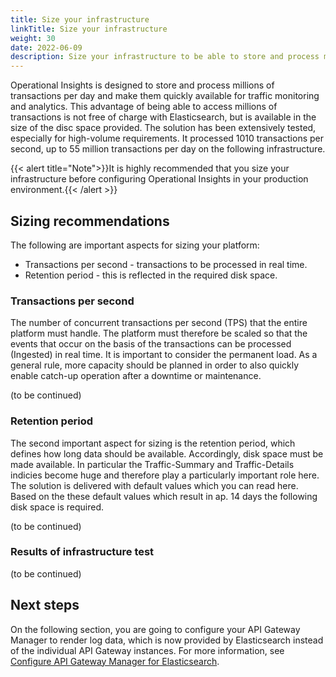 ```yaml
---
title: Size your infrastructure
linkTitle: Size your infrastructure
weight: 30
date: 2022-06-09
description: Size your infrastructure to be able to store and process millions of transactions per day and make them quickly available for traffic monitoring and analytics.
---
```


Operational Insights is designed to store and process millions of transactions per day and make them quickly available for traffic monitoring and analytics. This advantage of being able to access millions of transactions is not free of charge with Elasticsearch, but is available in the size of the disc space provided. The solution has been extensively tested, especially for high-volume requirements. It processed 1010 transactions per second, up to 55 million transactions per day on the following infrastructure.

{{< alert title="Note">}}It is highly recommended that you size your infrastructure before configuring Operational Insights in your production environment.{{< /alert >}}

## Sizing recommendations

The following are important aspects for sizing your platform:

* Transactions per second - transactions to be processed in real time.
* Retention period - this is reflected in the required disk space.

### Transactions per second

The number of concurrent transactions per second (TPS) that the entire platform must handle. The platform must therefore be scaled so that the events that occur on the basis of the transactions can be processed (Ingested) in real time. It is important to consider the permanent load. As a general rule, more capacity should be planned in order to also quickly enable catch-up operation after a downtime or maintenance.

(to be continued)

### Retention period

The second important aspect for sizing is the retention period, which defines how long data should be available. Accordingly, disk space must be made available.
In particular the Traffic-Summary and Traffic-Details indicies become huge and therefore play a particularly important role here. The solution is delivered with default values which you can read here. Based on the these default values which result in ap. 14 days the following disk space is required.

(to be continued)

### Results of infrastructure test

(to be continued)

## Next steps

On the following section, you are going to configure your API Gateway Manager to render log data, which is now provided by Elasticsearch instead of the individual API Gateway instances. For more information, see [Configure API Gateway Manager for Elasticsearch](/amplify_analytics/config_APIMng_elasticsearch).